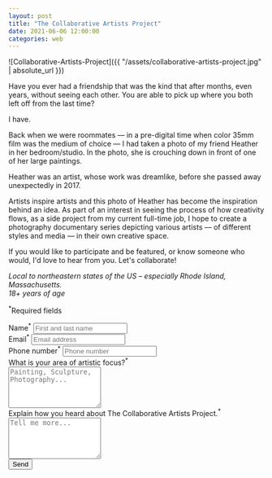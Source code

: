 ```yaml
---
layout: post
title: "The Collaborative Artists Project"
date: 2021-06-06 12:00:00
categories: web
---
```


![Collaborative-Artists-Project]({{ "/assets/collaborative-artists-project.jpg" | absolute_url }})

Have you ever had a friendship that was the kind that after months, even years, without seeing each other. You are able to pick up where you both left off from the last time?

I have. 

Back when we were roommates –– in a pre-digital time when color 35mm film was the medium of choice –– I had taken a photo of my friend Heather in her bedroom/studio. In the photo, she is crouching down in front of one of her large paintings. 

Heather was an artist, whose work was dreamlike, before she passed away unexpectedly in 2017. 

Artists inspire artists and this photo of Heather has become the inspiration behind an idea. As part of an interest in seeing the process of how creativity flows, as a side project from my current full-time job, I hope to create a photography documentary series depicting various artists –– of different styles and media –– in their own creative space. 

If you would like to participate and be featured, or know someone who would, I'd love to hear from you. Let's collaborate! 

*Local to northeastern states of the US – especially Rhode Island, Massachusetts.*<br>
*18+ years of age*

<p><sup>*</sup>Required fields</p>
<form action="https://docs.google.com/forms/d/e/1FAIpQLSc_UITLvESAylJJxodlNgEbEU0_GVNcCjOX9VWhwj6P-YyOlA/formResponse" method="post">
    <label>Name<sup>*</sup></label>
    <input type="text" placeholder="First and last name" name="entry.2005620554" required>
    <br>
    <label>Email<sup>*</sup></label>
    <input type="email" placeholder="Email address" name="entry.1045781291" required>
    <br>
    <label>Phone number<sup>*</sup></label>
    <input type="text" placeholder="Phone number" name="entry.1166974658" required>
    <br>
    <label>What is your area of artistic focus?<sup>*</sup></label><br>
    <textarea rows="5" placeholder="Painting, Sculpture, Photography..." name="entry.1578248611" required></textarea>
    <br>
    <label>Explain how you heard about The Collaborative Artists Project.<sup>*</sup></label><br>
    <textarea rows="5" placeholder="Tell me more..." name="entry.839337160" required></textarea>
     <br>
    <button type="submit">Send</button>
</form>
